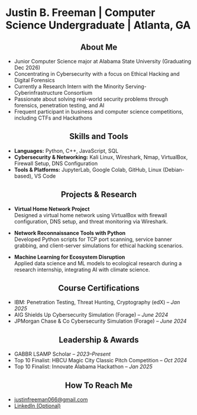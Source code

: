 # Justin B. Freeman | Computer Science Undergraduate | Atlanta, GA

<h2 align="center">About Me</h2>

- Junior Computer Science major at Alabama State University (Graduating Dec 2026)
- Concentrating in Cybersecurity with a focus on Ethical Hacking and Digital Forensics
- Currently a Research Intern with the Minority Serving-Cyberinfrastructure Consortium
- Passionate about solving real-world security problems through forensics, penetration testing, and AI
- Frequent participant in business and computer science competitions, including CTFs and Hackathons

<h2 align="center">Skills and Tools</h2>

- **Languages:** Python, C++, JavaScript, SQL  
- **Cybersecurity & Networking:** Kali Linux, Wireshark, Nmap, VirtualBox, Firewall Setup, DNS Configuration  
- **Tools & Platforms:** JupyterLab, Google Colab, GitHub, Linux (Debian-based), VS Code  

<h2 align="center">Projects & Research</h2>

- **Virtual Home Network Project**  
  Designed a virtual home network using VirtualBox with firewall configuration, DNS setup, and threat monitoring via Wireshark.

- **Network Reconnaissance Tools with Python**  
  Developed Python scripts for TCP port scanning, service banner grabbing, and client-server simulations for ethical hacking scenarios.

- **Machine Learning for Ecosystem Disruption**  
  Applied data science and ML models to ecological research during a research internship, integrating AI with climate science.

<h2 align="center">Course Certifications</h2>

- IBM: Penetration Testing, Threat Hunting, Cryptography (edX) – *Jan 2025*  
- AIG Shields Up Cybersecurity Simulation (Forage) – *June 2024*  
- JPMorgan Chase & Co Cybersecurity Simulation (Forage) – *June 2024*

<h2 align="center">Leadership & Awards</h2>

- GABBR LSAMP Scholar – *2023–Present*  
- Top 10 Finalist: HBCU Magic City Classic Pitch Competition – *Oct 2024*  
- Top 10 Finalist: Innovate Alabama Hackathon – *Jan 2025*

<h2 align="center">How To Reach Me</h2>

-  [justinfreeman066@gmail.com](mailto:justinfreeman066@gmail.com)  
-  [LinkedIn (Optional)](https://www.linkedin.com/in/your-profile)  

<!--
**TypicalJ/TypicalJ** is a ✨ _special_ ✨ repository because its `README.md` (this file) appears on your GitHub profile.

Here are some ideas to get you started:

- 🔭 I’m currently working on ...
- 🌱 I’m currently learning ...
- 👯 I’m looking to collaborate on ...
- 🤔 I’m looking for help with ...
- 💬 Ask me about ...
- 📫 How to reach me: ...
- 😄 Pronouns: ...
- ⚡ Fun fact: ...
-->
